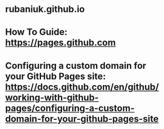# rubaniuk.github.io

# How To Guide: https://pages.github.com
# Configuring a custom domain for your GitHub Pages site: https://docs.github.com/en/github/working-with-github-pages/configuring-a-custom-domain-for-your-github-pages-site